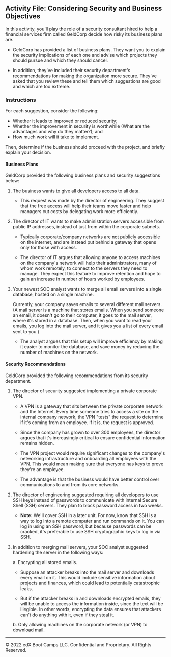 ## Activity File: Considering Security and Business Objectives 

In this activity, you'll play the role of a security consultant hired to help a financial services firm called GeldCorp decide how risky its business plans are. 

- GeldCorp has provided a list of business plans. They want you to explain the security implications of each one and advise which projects they should pursue and which they should cancel.

- In addition, they've included their security department's recommendations for making the organization more secure. They've asked that you review these and tell them which suggestions are good and which are too extreme.

### Instructions

For each suggestion, consider the following:

- Whether it leads to improved or reduced security;
- Whether the improvement in security is worthwhile (What are the advantages and why do they matter?); and
- How much work will it take to implement. 

Then, determine if the business should proceed with the project, and briefly explain your decision. 

#### Business Plans

GeldCorp provided the following business plans and security suggestions below:

1. The business wants to give all developers access to all data. 
   - This request was made by the director of engineering. They suggest that the free access will help their teams move faster and help managers cut costs by delegating work more efficiently.

2. The director of IT wants to make administration servers accessible from public IP addresses, instead of just from within the corporate subnets. 
    - Typically corporate/company networks are not publicly accessible on the internet, and are instead put behind a gateway that opens only for those with access. 

   - The director of IT argues that allowing anyone to access machines on the company's network will help their administrators, many of whom work remotely, to connect to the servers they need to manage. They expect this feature to improve retention and hope to gain an increase in number of hours worked by employees.

3.  Your newest SOC analyst wants to merge all email servers into a single database, hosted on a single machine.
    
    Currently, your company saves emails to several different mail servers. (A mail server is a machine that stores emails. When you send someone an email, it doesn't go to their computer, it goes to the mail server, where it's stored in a database. Then, when you want to read your emails, you log into the mail server, and it gives you a list of every email sent to you.)

      - The analyst argues that this setup will improve efficiency by making it easier to monitor the database, and save money by reducing the number of machines on the network.  

#### Security Recommendations

GeldCorp provided the following recommendations from its security department. 

1. The director of security suggested implementing a private corporate VPN.  
    - A VPN is a gateway that sits between the private corporate network and the Internet. Every time someone tries to access a site on the internal company network, the VPN "tests" the request to determine if it's coming from an employee. If it is, the request is approved. 

    - Since the company has grown to over 300 employees, the director argues that it's increasingly critical to ensure confidential information remains hidden. 
    
    - The VPN project would require significant changes to the company's networking infrastructure and onboarding all employees with the VPN. This would mean making sure that everyone has keys to prove they're an employee. 
    
    - The advantage is that the business would have better control over communications to and from its core networks.

2. The director of engineering suggested requiring all developers to use SSH keys instead of passwords to communicate with internal Secure Shell (SSH) servers. They plan to block password access in two weeks.

    - **Note:** We'll cover SSH in a later unit. For now, know that SSH is a way to log into a remote computer and run commands on it. You can log in using an SSH password, but because passwords can be cracked, it's preferable to use SSH cryptographic keys to log in via SSH.

3. In addition to merging mail servers, your SOC analyst suggested hardening the server in the following ways:

    a. Encrypting all stored emails. 
      - Suppose an attacker breaks into the mail server and downloads every email on it. This would include sensitive information about projects and finances, which could lead to potentially catastrophic leaks. 

      - But if the attacker breaks in and downloads encrypted emails, they will be unable to access the information inside, since the text will be illegible. In other words, encrypting the data ensures that attackers can't do anything with it, even if they steal it.

    b. Only allowing machines on the corporate network (or VPN) to download mail. 

---
© 2022 edX Boot Camps LLC. Confidential and Proprietary. All Rights Reserved.
